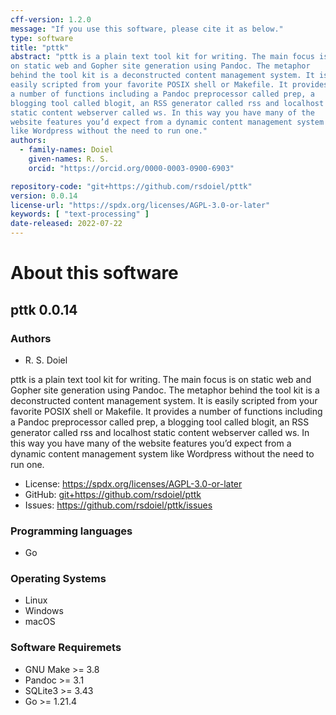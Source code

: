 ```yaml
---
cff-version: 1.2.0
message: "If you use this software, please cite it as below."
type: software
title: "pttk"
abstract: "pttk is a plain text tool kit for writing. The main focus is
on static web and Gopher site generation using Pandoc. The metaphor
behind the tool kit is a deconstructed content management system. It is
easily scripted from your favorite POSIX shell or Makefile. It provides
a number of functions including a Pandoc preprocessor called prep, a
blogging tool called blogit, an RSS generator called rss and localhost
static content webserver called ws. In this way you have many of the
website features you’d expect from a dynamic content management system
like Wordpress without the need to run one."
authors:
  - family-names: Doiel
    given-names: R. S.
    orcid: "https://orcid.org/0000-0003-0900-6903"

repository-code: "git+https://github.com/rsdoiel/pttk"
version: 0.0.14
license-url: "https://spdx.org/licenses/AGPL-3.0-or-later"
keywords: [ "text-processing" ]
date-released: 2022-07-22
---
```


About this software
===================

## pttk 0.0.14

### Authors

- R. S. Doiel



pttk is a plain text tool kit for writing. The main focus is on static
web and Gopher site generation using Pandoc. The metaphor behind the
tool kit is a deconstructed content management system. It is easily
scripted from your favorite POSIX shell or Makefile. It provides a
number of functions including a Pandoc preprocessor called prep, a
blogging tool called blogit, an RSS generator called rss and localhost
static content webserver called ws. In this way you have many of the
website features you’d expect from a dynamic content management system
like Wordpress without the need to run one.

- License: <https://spdx.org/licenses/AGPL-3.0-or-later>
- GitHub: <git+https://github.com/rsdoiel/pttk>
- Issues: <https://github.com/rsdoiel/pttk/issues>


### Programming languages

- Go

### Operating Systems

- Linux
- Windows
- macOS

### Software Requiremets

- GNU Make &gt;= 3.8
- Pandoc &gt;= 3.1
- SQLite3 &gt;= 3.43
- Go &gt;= 1.21.4
